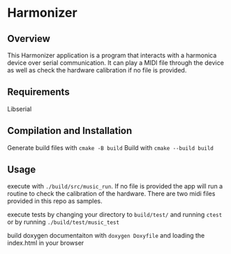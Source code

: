 # Harmonizer

## Overview
This Harmonizer application is a program that interacts with a harmonica device over serial communication. It can play a MIDI file through the device as well as check the hardware calibration if no file is provided.

## Requirements
Libserial

## Compilation and Installation
Generate build files with `cmake -B build`
Build with `cmake --build build`

## Usage
execute with `./build/src/music_run`. If no file is provided the app will run a routine to check the calibration of the hardware.
There are two midi files provided in this repo as samples.

execute tests by changing your directory to `build/test/` and running `ctest` or by running `./build/test/music_test`

build doxygen documentaiton with `doxygen Doxyfile` and loading the index.html in your browser
